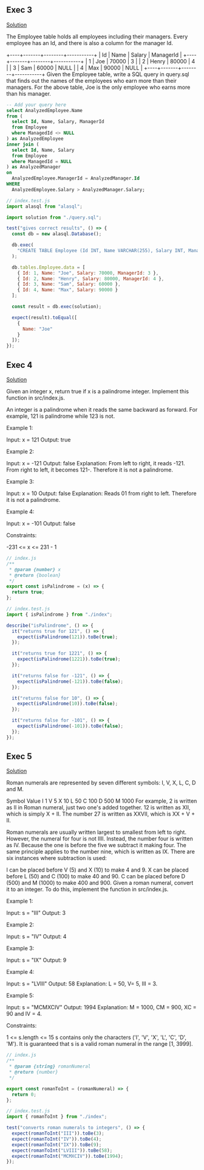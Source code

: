 ## Exec 3

[Solution](https://javarevisited.blogspot.com/2020/05/self-join-example-sql-query-to-find-employee-more-than-managers-leetcode-solution.html)

The Employee table holds all employees including their managers. Every employee has an Id, and there is also a column for the manager Id.

+----+-------+--------+-----------+
| Id | Name  | Salary | ManagerId |
+----+-------+--------+-----------+
| 1  | Joe   | 70000  | 3         |
| 2  | Henry | 80000  | 4         |
| 3  | Sam   | 60000  | NULL      |
| 4  | Max   | 90000  | NULL      |
+----+-------+--------+-----------+
Given the Employee table, write a SQL query in query.sql that finds out the names of the employees who earn more than their managers. For the above table, Joe is the only employee who earns more than his manager.

```sql
-- Add your query here
select AnalyzedEmployee.Name
from (
  select Id, Name, Salary, ManagerId
  from Employee
  where ManagedId <> NULL
) as AnalyzedEmployee
inner join (
  select Id, Name, Salary
  from Employee
  where ManagedId = NULL
) as AnalyzedManager
on
  AnalyzedEmployee.ManagerId = AnalyzedManager.Id
WHERE
  AnalyzedEmployee.Salary > AnalyzedManager.Salary;
```
```js
// index.test.js
import alasql from "alasql";

import solution from "./query.sql";

test("gives correct results", () => {
  const db = new alasql.Database();

  db.exec(
    "CREATE TABLE Employee (Id INT, Name VARCHAR(255), Salary INT, ManagerId INT NULL)"
  );

  db.tables.Employee.data = [
    { Id: 1, Name: "Joe", Salary: 70000, ManagerId: 3 },
    { Id: 2, Name: "Henry", Salary: 80000, ManagerId: 4 },
    { Id: 3, Name: "Sam", Salary: 60000 },
    { Id: 4, Name: "Max", Salary: 90000 }
  ];

  const result = db.exec(solution);

  expect(result).toEqual([
    {
      Name: "Joe"
    }
  ]);
});
```

## Exec 4

[Solution](https://leetcode.com/problems/palindrome-number/solution/#:~:text=Given%20an%20integer%20x%20%2C%20return,palindrome%20while%20123%20is%20not.)

Given an integer x, return true if x is a palindrome integer. Implement this function in src/index.js.

An integer is a palindrome when it reads the same backward as forward. For example, 121 is palindrome while 123 is not.

Example 1:

Input: x = 121
Output: true
      
Example 2:

Input: x = -121
Output: false
Explanation: From left to right, it reads -121. From right to left, it becomes 121-. Therefore it is not a palindrome.
      
Example 3:

Input: x = 10
Output: false
Explanation: Reads 01 from right to left. Therefore it is not a palindrome.
      
Example 4:

Input: x = -101
Output: false
      
 

Constraints:

-231 <= x <= 231 - 1

```js
// index.js
/**
 * @param {number} x
 * @return {boolean}
 */
export const isPalindrome = (x) => {
  return true;
};
```

```js
// index.test.js
import { isPalindrome } from "./index";

describe("isPalindrome", () => {
  it("returns true for 121", () => {
    expect(isPalindrome(121)).toBe(true);
  });

  it("returns true for 1221", () => {
    expect(isPalindrome(1221)).toBe(true);
  });

  it("returns false for -121", () => {
    expect(isPalindrome(-121)).toBe(false);
  });

  it("returns false for 10", () => {
    expect(isPalindrome(10)).toBe(false);
  });

  it("returns false for -101", () => {
    expect(isPalindrome(-101)).toBe(false);
  });
});

```

## Exec 5

[Solution](https://redquark.org/leetcode/0013-roman-to-integer/#:~:text=Roman%20numerals%20are%20represented%20by,%2C%20C%20%2C%20D%20and%20M%20.&text=For%20example%2C%202%20is%20written,is%20XX%20%2B%20V%20%2B%20II.)

Roman numerals are represented by seven different symbols: I, V, X, L, C, D and M.

Symbol	Value
I       1
V       5
X       10
L       50
C       100
D       500
M       1000
For example, 2 is written as II in Roman numeral, just two one's added together. 12 is written as XII, which is simply X + II. The number 27 is written as XXVII, which is XX + V + II.

Roman numerals are usually written largest to smallest from left to right. However, the numeral for four is not IIII. Instead, the number four is written as IV. Because the one is before the five we subtract it making four. The same principle applies to the number nine, which is written as IX. There are six instances where subtraction is used:

I can be placed before V (5) and X (10) to make 4 and 9. 
X can be placed before L (50) and C (100) to make 40 and 90. 
C can be placed before D (500) and M (1000) to make 400 and 900.
Given a roman numeral, convert it to an integer. To do this, implement the function in src/index.js.

 

Example 1:

Input: s = "III"
Output: 3
		
Example 2:

Input: s = "IV"
Output: 4
		
Example 3:

Input: s = "IX"
Output: 9
		
Example 4:

Input: s = "LVIII"
Output: 58
Explanation: L = 50, V= 5, III = 3.
		
Example 5:

Input: s = "MCMXCIV"
Output: 1994
Explanation: M = 1000, CM = 900, XC = 90 and IV = 4.
		
 

Constraints:

1 <= s.length <= 15
s contains only the characters ('I', 'V', 'X', 'L', 'C', 'D', 'M').
It is guaranteed that s is a valid roman numeral in the range [1, 3999].

```js
// index.js
/**
 * @param {string} romanNumeral
 * @return {number}
 */

export const romanToInt = (romanNumeral) => {
  return 0;
};
```
```js
// index.test.js
import { romanToInt } from "./index";

test("converts roman numerals to integers", () => {
  expect(romanToInt("III")).toBe(3);
  expect(romanToInt("IV")).toBe(4);
  expect(romanToInt("IX")).toBe(9);
  expect(romanToInt("LVIII")).toBe(58);
  expect(romanToInt("MCMXCIV")).toBe(1994);
});
```